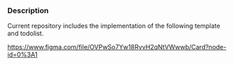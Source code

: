 ### Description

Current repository includes the implementation of the following template and todolist.

https://www.figma.com/file/OVPwSo7Yw18RyvH2qNtVWwwb/Card?node-id=0%3A1
